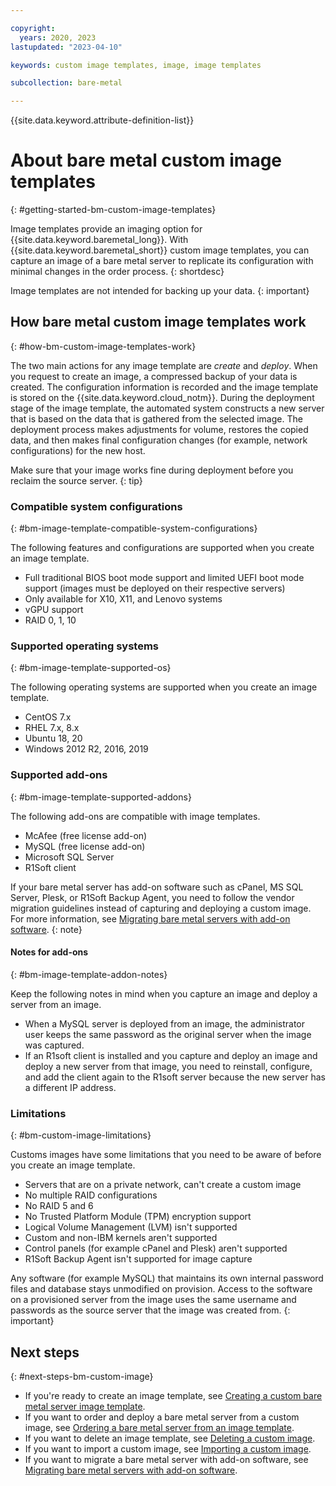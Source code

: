 ```yaml
---

copyright:
  years: 2020, 2023
lastupdated: "2023-04-10"

keywords: custom image templates, image, image templates

subcollection: bare-metal

---
```


{{site.data.keyword.attribute-definition-list}}

# About bare metal custom image templates
{: #getting-started-bm-custom-image-templates}

Image templates provide an imaging option for {{site.data.keyword.baremetal_long}}. With {{site.data.keyword.baremetal_short}} custom image templates, you can capture an image of a bare metal server to replicate its configuration with minimal changes in the order process. 
{: shortdesc}

Image templates are not intended for backing up your data.
{: important}

## How bare metal custom image templates work
{: #how-bm-custom-image-templates-work}

The two main actions for any image template are _create_ and _deploy_. When you request to create an image, a compressed backup of your data is created. The configuration information is recorded and the image template is stored on the {{site.data.keyword.cloud_notm}}. During the deployment stage of the image template, the automated system constructs a new server that is based on the data that is gathered from the selected image. The deployment process makes adjustments for volume, restores the copied data, and then makes final configuration changes (for example, network configurations) for the new host.

Make sure that your image works fine during deployment before you reclaim the source server.
{: tip}

### Compatible system configurations
{: #bm-image-template-compatible-system-configurations}

The following features and configurations are supported when you create an image template. 

- Full traditional BIOS boot mode support and limited UEFI boot mode support (images must be deployed on their respective servers)
- Only available for X10, X11, and Lenovo systems
- vGPU support
- RAID 0, 1, 10 
  
### Supported operating systems
{: #bm-image-template-supported-os}

The following operating systems are supported when you create an image template. 

- CentOS 7.x 
- RHEL 7.x, 8.x
- Ubuntu 18, 20
- Windows 2012 R2, 2016, 2019

### Supported add-ons
{: #bm-image-template-supported-addons}

The following add-ons are compatible with image templates. 

- McAfee (free license add-on) 
- MySQL (free license add-on) 
- Microsoft SQL Server 
- R1Soft client 

If your bare metal server has add-on software such as cPanel, MS SQL Server, Plesk, or R1Soft Backup Agent, you need to follow the vendor migration guidelines instead of capturing and deploying a custom image. For more information, see [Migrating bare metal servers with add-on software](/docs/bare-metal?topic=bare-metal-bm-migrate-custom-image-control-panel).
{: note}

#### Notes for add-ons
{: #bm-image-template-addon-notes}

Keep the following notes in mind when you capture an image and deploy a server from an image.

- When a MySQL server is deployed from an image, the administrator user keeps the same password as the original server when the image was captured.
- If an R1soft client is installed and you capture and deploy an image and deploy a new server from that image, you need to reinstall, configure, and add the client again to the R1soft server because the new server has a different IP address.

### Limitations
{: #bm-custom-image-limitations}

Customs images have some limitations that you need to be aware of before you create an image template. 

- Servers that are on a private network, can't create a custom image
- No multiple RAID configurations
- No RAID 5 and 6
- No Trusted Platform Module (TPM) encryption support
- Logical Volume Management (LVM) isn't supported
- Custom and non-IBM kernels aren't supported
- Control panels (for example cPanel and Plesk) aren't supported 
- R1Soft Backup Agent isn't supported for image capture

Any software (for example MySQL) that maintains its own internal password files and database stays unmodified on provision. Access to the software on a provisioned server from the image uses the same username and passwords as the source server that the image was created from.
{: important}

## Next steps
{: #next-steps-bm-custom-image}

* If you're ready to create an image template, see [Creating a custom bare metal server image template](/docs/bare-metal?topic=bare-metal-bm-create-custom-image-template).
* If you want to order and deploy a bare metal server from a custom image, see [Ordering a bare metal server from an image template](/docs/bare-metal?topic=bare-metal-ordering-bm-from-image-template).
* If you want to delete an image template, see [Deleting a custom image](/docs/bare-metal?topic=bare-metal-delete-bm-custom-image).
* If you want to import a custom image, see [Importing a custom image](/docs/bare-metal?topic=bare-metal-import-bm-custom-image).
* If you want to migrate a bare metal server with add-on software, see [Migrating bare metal servers with add-on software](/docs/bare-metal?topic=bare-metal-bm-migrate-bare-metal-add-on-software).
